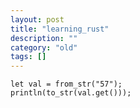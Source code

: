 ```yaml
---
layout: post
title: "learning_rust"
description: ""
category: "old"
tags: []
---
```



	let val = from_str("57");
	println(to_str(val.get()));
